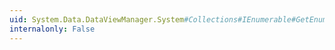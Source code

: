 ```yaml
---
uid: System.Data.DataViewManager.System#Collections#IEnumerable#GetEnumerator
internalonly: False
---
```

